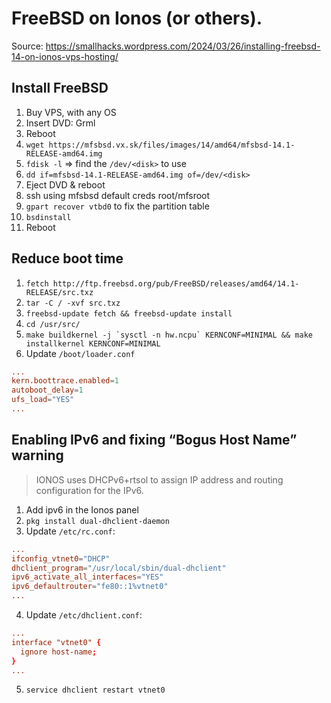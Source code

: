 # FreeBSD on Ionos (or others).
Source: https://smallhacks.wordpress.com/2024/03/26/installing-freebsd-14-on-ionos-vps-hosting/

## Install FreeBSD
1. Buy VPS, with any OS
2. Insert DVD: Grml
3. Reboot
4. `wget https://mfsbsd.vx.sk/files/images/14/amd64/mfsbsd-14.1-RELEASE-amd64.img`
5. `fdisk -l` => find the `/dev/<disk>` to use
6. `dd if=mfsbsd-14.1-RELEASE-amd64.img of=/dev/<disk>`
7. Eject DVD & reboot
8. ssh using mfsbsd default creds root/mfsroot
9. `gpart recover vtbd0` to fix the partition table
10. `bsdinstall`
11. Reboot

## Reduce boot time
1. `fetch http://ftp.freebsd.org/pub/FreeBSD/releases/amd64/14.1-RELEASE/src.txz`
2. `tar -C / -xvf src.txz`
3. `freebsd-update fetch && freebsd-update install`
4. `cd /usr/src/`
5. ```make buildkernel -j `sysctl -n hw.ncpu` KERNCONF=MINIMAL && make installkernel KERNCONF=MINIMAL```
6. Update `/boot/loader.conf`
```conf
...
kern.boottrace.enabled=1
autoboot_delay=1
ufs_load="YES"
...
```

## Enabling IPv6 and fixing “Bogus Host Name” warning
> IONOS uses DHCPv6+rtsol to assign IP address and routing configuration for the IPv6.

1. Add ipv6 in the Ionos panel
2. `pkg install dual-dhclient-daemon`
3. Update `/etc/rc.conf`:
```conf
...
ifconfig_vtnet0="DHCP"
dhclient_program="/usr/local/sbin/dual-dhclient"
ipv6_activate_all_interfaces="YES"
ipv6_defaultrouter="fe80::1%vtnet0"
...
```
4. Update `/etc/dhclient.conf`:
```conf
...
interface "vtnet0" {
  ignore host-name;
}
...
```
5. `service dhclient restart vtnet0`
